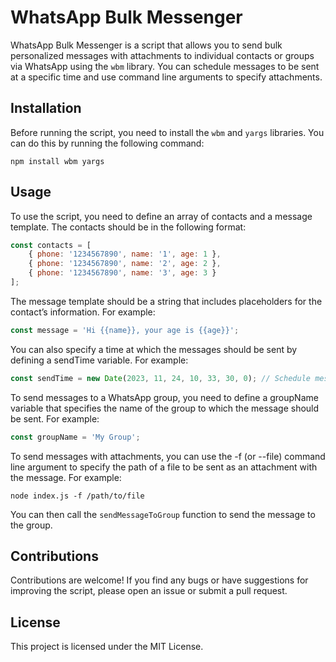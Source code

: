 # WhatsApp Bulk Messenger

WhatsApp Bulk Messenger is a script that allows you to send bulk personalized messages with attachments to individual contacts or groups via WhatsApp using the `wbm` library. You can schedule messages to be sent at a specific time and use command line arguments to specify attachments.

## Installation

Before running the script, you need to install the `wbm` and `yargs` libraries. You can do this by running the following command:

```
npm install wbm yargs
```

## Usage

To use the script, you need to define an array of contacts and a message template. The contacts should be in the following format:

```javascript
const contacts = [
    { phone: '1234567890', name: '1', age: 1 },
    { phone: '1234567890', name: '2', age: 2 },
    { phone: '1234567890', name: '3', age: 3 }
];
```

The message template should be a string that includes placeholders for the contact’s information. For example:

```javascript
const message = 'Hi {{name}}, your age is {{age}}';
```

You can also specify a time at which the messages should be sent by defining a sendTime variable. For example:

```javascript
const sendTime = new Date(2023, 11, 24, 10, 33, 30, 0); // Schedule message for December 24th 2023 at 10:33:30
```

To send messages to a WhatsApp group, you need to define a groupName variable that specifies the name of the group to which the message should be sent. For example:

```javascript
const groupName = 'My Group';
```

To send messages with attachments, you can use the -f (or --file) command line argument to specify the path of a file to be sent as an attachment with the message. For example:

```
node index.js -f /path/to/file
```

You can then call the `sendMessageToGroup` function to send the message to the group.

## Contributions

Contributions are welcome! If you find any bugs or have suggestions for improving the script, please open an issue or submit a pull request.

## License

This project is licensed under the MIT License.
